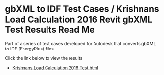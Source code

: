# gbXML to IDF Test Cases / Krishnans Load Calculation 2016 Revit gbXML Test Results Read Me

Part of a series of test cases developed for Autodesk that converts gbXML to IDF (EnergyPlus) files

Click the link below to view the results

* [Krishnans Load Calculation 2016 Test.html]( https://GreenBuildingXML.github.io/gbXML-to-IDF-Test-Cases/Krishnans%20Load%20Calculation%202016%20Revit%20gbXML%20Test%20Results/Krishnans%20Load%20Calculation%202016%20Test.html )
